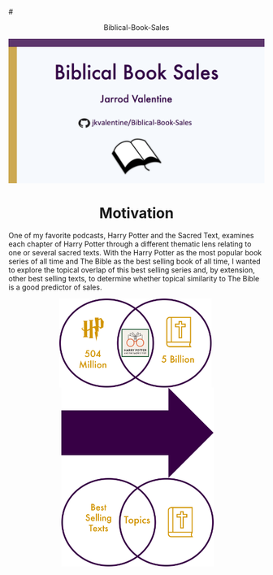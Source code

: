 #<center>Biblical-Book-Sales</center>

![Title Slide](https://github.com/jkvalentine/Biblical-Book-Sales/blob/master/images/title_side.png)

<H1 align="center">Motivation</H1>
<p>One of my favorite podcasts, Harry Potter and the Sacred Text, examines each chapter of Harry Potter through a different thematic lens relating to one or several sacred texts. With the Harry Potter as the most popular book series of all time and The Bible as the best selling book of all time, I wanted to explore the topical overlap of this best selling series and, by extension, other best selling texts, to determine whether topical similarity to The Bible is a good predictor of sales.</p>

<p><img src="https://github.com/jkvalentine/Biblical-Book-Sales/blob/master/images/hp_bible.png" width="300" align="left" style="margin: 0px 100px"/><img src="https://github.com/jkvalentine/Biblical-Book-Sales/blob/master/images/arrow.png" width="300" align="right" style="margin: 0px 100px"/><img src="https://github.com/jkvalentine/Biblical-Book-Sales/blob/master/images/best_sellers_bible.png" width="300" align="right" style="margin: 0px 100px"/></p>

